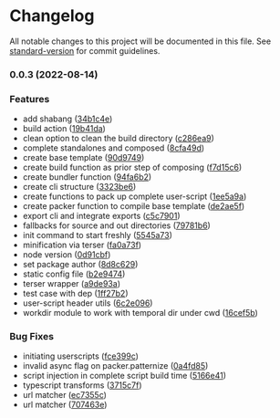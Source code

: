 # Changelog

All notable changes to this project will be documented in this file. See [standard-version](https://github.com/conventional-changelog/standard-version) for commit guidelines.

### 0.0.3 (2022-08-14)


### Features

* add shabang ([34b1c4e](https://github.com/seia-soto/userscript-composer/commit/34b1c4e382c4a58926b560eec14d9677625250b5))
* build action ([19b41da](https://github.com/seia-soto/userscript-composer/commit/19b41da757f70b947784a3f78500677b2aa8a68a))
* clean option to clean the build directory ([c286ea9](https://github.com/seia-soto/userscript-composer/commit/c286ea9101cdc334e3fdbda31358899fa3baf437))
* complete standalones and composed ([8cfa49d](https://github.com/seia-soto/userscript-composer/commit/8cfa49d154c11741a31d85ae6f186eacaeb9632a))
* create base template ([90d9749](https://github.com/seia-soto/userscript-composer/commit/90d97490e54fdd1c7f1cc0e34fde602a44e26475))
* create build function as prior step of composing ([f7d15c6](https://github.com/seia-soto/userscript-composer/commit/f7d15c681b8af9bf002fb578e7389b2d52c7df14))
* create bundler function ([94fa6b2](https://github.com/seia-soto/userscript-composer/commit/94fa6b2301530c87797ef6caedda351e2a65ae35))
* create cli structure ([3323be6](https://github.com/seia-soto/userscript-composer/commit/3323be629feaf9c4521a7fb4f3eef5a29ac8aafa))
* create functions to pack up complete user-script ([1ee5a9a](https://github.com/seia-soto/userscript-composer/commit/1ee5a9a807ea0b015b65631a26bcc72e813e9496))
* create packer function to compile base template ([de2ae5f](https://github.com/seia-soto/userscript-composer/commit/de2ae5fc841a2d7517a629fdedd331ed738b7d49))
* export cli and integrate exports ([c5c7901](https://github.com/seia-soto/userscript-composer/commit/c5c79014958c699cbfda12a5b9d1bff237d4dee4))
* fallbacks for source and out directories ([79781b6](https://github.com/seia-soto/userscript-composer/commit/79781b67122306727ef6db03b04f0f7a79777be2))
* init command to start freshly ([5545a73](https://github.com/seia-soto/userscript-composer/commit/5545a73f0b6188bb3ac8aef64a361a1bc5329ec8))
* minification via terser ([fa0a73f](https://github.com/seia-soto/userscript-composer/commit/fa0a73f5fc181dffd293ea5a3f71f67fb47aeaef))
* node version ([0d91cbf](https://github.com/seia-soto/userscript-composer/commit/0d91cbfc56d3b54f4b984904d3351c3df5326059))
* set package author ([8d8c629](https://github.com/seia-soto/userscript-composer/commit/8d8c6292c03748422e1764309b97980714529132))
* static config file ([b2e9474](https://github.com/seia-soto/userscript-composer/commit/b2e9474079e9b54c71f24b79303e7150c0bed04b))
* terser wrapper ([a9de93a](https://github.com/seia-soto/userscript-composer/commit/a9de93a884e9f24ec5d87bff6223bdbc81edd6c9))
* test case with dep ([1ff27b2](https://github.com/seia-soto/userscript-composer/commit/1ff27b21ae5490e85116f2cbac3f3d95bcb86b8c))
* user-script header utils ([6c2e096](https://github.com/seia-soto/userscript-composer/commit/6c2e096c993036c5ae989c3dee20d7bc41e53703))
* workdir module to work with temporal dir under cwd ([16cef5b](https://github.com/seia-soto/userscript-composer/commit/16cef5be4203027d22753d1e2336fd78c30c3ab8))


### Bug Fixes

* initiating userscripts ([fce399c](https://github.com/seia-soto/userscript-composer/commit/fce399ce7e6095991603a1acc514fc2d4ed6bdde))
* invalid async flag on packer.patternize ([0a4fd85](https://github.com/seia-soto/userscript-composer/commit/0a4fd8552f6770140e1d9d42a11208850a2880c1))
* script injection in complete script build time ([5166e41](https://github.com/seia-soto/userscript-composer/commit/5166e41f0b56d8d85df34683667848f9041b217c))
* typescript transforms ([3715c7f](https://github.com/seia-soto/userscript-composer/commit/3715c7f1941fd56327edd516276c39e8a40eb72c))
* url matcher ([ec7355c](https://github.com/seia-soto/userscript-composer/commit/ec7355c3b023b2f2bad4ed7b08d1e16e2a19f346))
* url matcher ([707463e](https://github.com/seia-soto/userscript-composer/commit/707463ec44fbaec64f072212ccb7cfbcf26f2d41))

